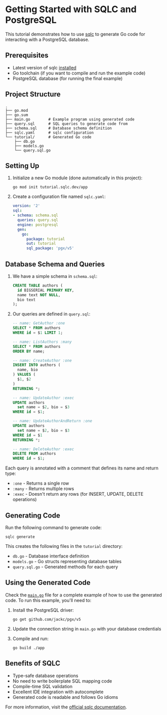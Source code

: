 # Getting Started with SQLC and PostgreSQL

This tutorial demonstrates how to use [sqlc](https://sqlc.dev/) to generate Go code for interacting with a PostgreSQL database.

## Prerequisites

- Latest version of sqlc [installed](https://docs.sqlc.dev/en/stable/overview/install.html)
- Go toolchain (if you want to compile and run the example code)
- PostgreSQL database (for running the final example)

## Project Structure

```text
.
├── go.mod
├── go.sum
├── main.go        # Example program using generated code
├── query.sql      # SQL queries to generate code from
├── schema.sql     # Database schema definition
├── sqlc.yaml      # sqlc configuration
└── tutorial/      # Generated Go code
    ├── db.go
    ├── models.go
    └── query.sql.go
```

## Setting Up

1. Initialize a new Go module (done automatically in this project):

    ```shell
    go mod init tutorial.sqlc.dev/app
    ```

2. Create a configuration file named `sqlc.yaml`:

    ```yaml
    version: '2'
    sql:
    - schema: schema.sql
      queries: query.sql
      engine: postgresql
      gen:
        go:
          package: tutorial
          out: tutorial
          sql_package: 'pgx/v5'
    ```

## Database Schema and Queries

1. We have a simple schema in `schema.sql`:

    ```sql
    CREATE TABLE authors (
      id BIGSERIAL PRIMARY KEY,
      name text NOT NULL,
      bio text
    );
    ```

2. Our queries are defined in `query.sql`:

    ```sql
    -- name: GetAuthor :one
    SELECT * FROM authors
    WHERE id = $1 LIMIT 1;

    -- name: ListAuthors :many
    SELECT * FROM authors
    ORDER BY name;

    -- name: CreateAuthor :one
    INSERT INTO authors (
      name, bio
    ) VALUES (
      $1, $2
    )
    RETURNING *;

    -- name: UpdateAuthor :exec
    UPDATE authors
      set name = $2, bio = $3
    WHERE id = $1;

    -- name: UpdateAuthorAndReturn :one
    UPDATE authors
      set name = $2, bio = $3
    WHERE id = $1
    RETURNING *;

    -- name: DeleteAuthor :exec
    DELETE FROM authors
    WHERE id = $1;
    ```

Each query is annotated with a comment that defines its name and return type:

- `:one` - Returns a single row
- `:many` - Returns multiple rows
- `:exec` - Doesn't return any rows (for INSERT, UPDATE, DELETE operations)

## Generating Code

Run the following command to generate code:

```shell
sqlc generate
```

This creates the following files in the `tutorial` directory:

- `db.go` - Database interface definition
- `models.go` - Go structs representing database tables
- `query.sql.go` - Generated methods for each query

## Using the Generated Code

Check the [`main.go`](./main.go) file for a complete example of how to use the generated code. To run this example, you'll need to:

1. Install the PostgreSQL driver:

    ```shell
    go get github.com/jackc/pgx/v5
    ```

2. Update the connection string in `main.go` with your database credentials

3. Compile and run:

    ```shell
    go build ./app
    ```

## Benefits of SQLC

- Type-safe database operations
- No need to write boilerplate SQL mapping code
- Compile-time SQL validation
- Excellent IDE integration with autocomplete
- Generated code is readable and follows Go idioms

For more information, visit the [official sqlc documentation](https://docs.sqlc.dev/).
